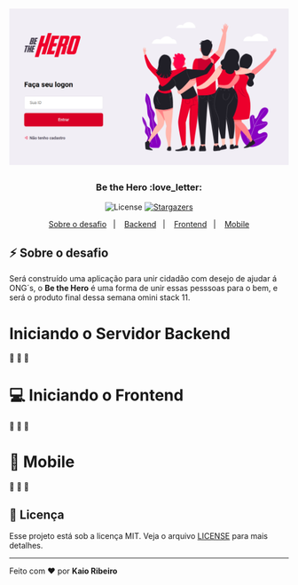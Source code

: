 <h1 align="center">
  <img alt="bethehero" title="bethehero" src="./img/login-page.png" />
</h1>

<h3 align="center">
  Be the Hero  :love_letter:
</h3>

<p align="center">
  <img alt="License" src="https://img.shields.io/badge/license-MIT-%2304D361">

  <a href="https://github.com/kaiorr/semanaOministack11/stargazers">
    <img alt="Stargazers" src="https://img.shields.io/github/stars/kaiorr/semanaOministack11?style=social">
  </a>
</p>

<p align="center">
  <a href="#zap-sobre-o-desafio">Sobre o desafio</a>&nbsp;&nbsp;&nbsp;|&nbsp;&nbsp;&nbsp;
  <a href="#iniciando-o-servidor-backend">Backend</a>&nbsp;&nbsp;&nbsp;|&nbsp;&nbsp;&nbsp;
  <a href="#computer-iniciando-o-frontend">Frontend</a>&nbsp;&nbsp;&nbsp;|&nbsp;&nbsp;&nbsp;
  <a href="#iphone-mobile">Mobile</a>
</p>

## :zap: Sobre o desafio

Será construído uma aplicação para unir cidadão com desejo de ajudar á ONG´s, o **Be the Hero** é uma forma de unir essas pesssoas para o bem, e será o produto final dessa semana omini stack 11.


# Iniciando o Servidor Backend

:construction:    :construction_worker:  :construction:


# :computer: Iniciando o Frontend

:construction:    :construction_worker:  :construction:


# :iphone: Mobile

:construction:    :construction_worker:  :construction:



## :memo: Licença

Esse projeto está sob a licença MIT. Veja o arquivo [LICENSE](LICENSE.md) para mais detalhes.

----



Feito com :heart: por **Kaio Ribeiro** 
